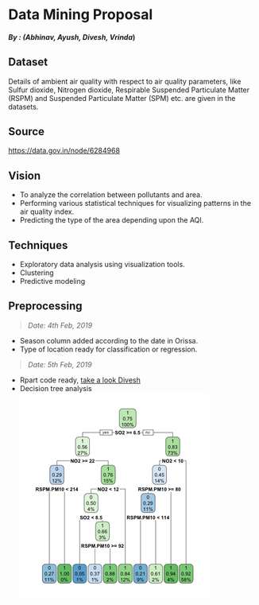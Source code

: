 # Data Mining Proposal

#### _By : (Abhinav, Ayush, Divesh, Vrinda_)






## Dataset


 Details of ambient air quality with respect to air quality parameters, like Sulfur dioxide, Nitrogen dioxide, Respirable Suspended Particulate Matter (RSPM) and Suspended Particulate Matter (SPM) etc. are given in the datasets.
## Source
https://data.gov.in/node/6284968
## Vision


* To analyze the correlation  between pollutants and area.
* Performing various statistical techniques for visualizing patterns in the air quality index.
* Predicting the type of the area depending upon the AQI.


## Techniques


* Exploratory data analysis using visualization tools.
* Clustering
* Predictive modeling


## Preprocessing
> _Date: 4th Feb, 2019_
* Season column added according to the date in Orissa.
* Type of location ready for classification or regression.
> _Date: 5th Feb, 2019_
* Rpart code ready, [take a look Divesh](/rpart.R)
* Decision tree analysis 
![Decision Tree](Rplot.png)

